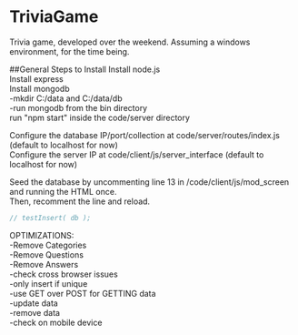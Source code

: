 # TriviaGame
Trivia game, developed over the weekend. Assuming a windows environment, for the time being.

##General Steps to Install
Install node.js<br />
Install express<br />
Install mongodb<br />
-mkdir C:/data and C:/data/db<br />
-run mongodb from the bin directory<br />
run "npm start" inside the code/server directory<br />


Configure the database IP/port/collection at code/server/routes/index.js (default to localhost for now)<br />
Configure the server IP at code/client/js/server_interface (default to localhost for now)<br />


Seed the database by uncommenting line 13 in /code/client/js/mod_screen and running the HTML once.<br />
Then, recomment the line and reload.
``` javascript
// testInsert( db );
```

OPTIMIZATIONS:<br />
-Remove Categories<br />
-Remove Questions<br />
-Remove Answers<br />
-check cross browser issues<br />
-only insert if unique<br />
-use GET over POST for GETTING data<br />
-update data<br />
-remove data<br />
-check on mobile device<br />
